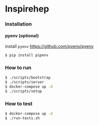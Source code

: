 # Inspirehep

### Installation

#### pyenv (optional)
install ``pyenv`` https://github.com/pyenv/pyenv

```bash
$ pip install pipenv
```

### How to run

```bash
$ ./scripts/bootstrap
$ ./scripts/server
$ docker-compose up -d
$ ./scripts/setup
```

### How to test

```bash
$ docker-compose up -d
$ ./run-tests.sh
```

